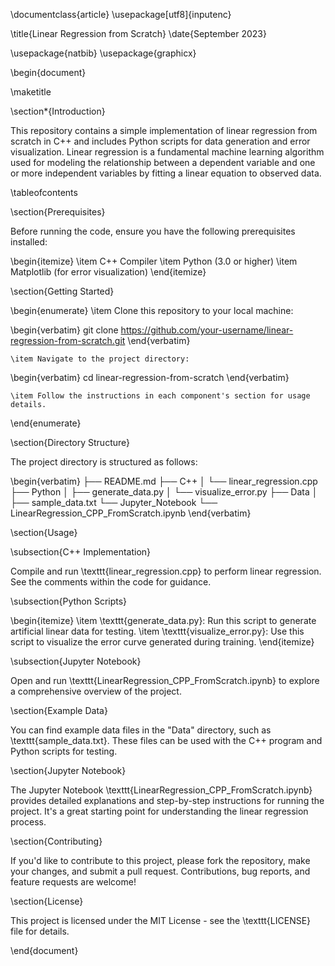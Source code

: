 \documentclass{article}
\usepackage[utf8]{inputenc}

\title{Linear Regression from Scratch}
\date{September 2023}

\usepackage{natbib}
\usepackage{graphicx}

\begin{document}

\maketitle

\section*{Introduction}

This repository contains a simple implementation of linear regression from scratch in C++ and includes Python scripts for data generation and error visualization. Linear regression is a fundamental machine learning algorithm used for modeling the relationship between a dependent variable and one or more independent variables by fitting a linear equation to observed data.

\tableofcontents

\section{Prerequisites}

Before running the code, ensure you have the following prerequisites installed:

\begin{itemize}
    \item C++ Compiler
    \item Python (3.0 or higher)
    \item Matplotlib (for error visualization)
\end{itemize}

\section{Getting Started}

\begin{enumerate}
    \item Clone this repository to your local machine:

\begin{verbatim}
git clone https://github.com/your-username/linear-regression-from-scratch.git
\end{verbatim}

    \item Navigate to the project directory:

\begin{verbatim}
cd linear-regression-from-scratch
\end{verbatim}

    \item Follow the instructions in each component's section for usage details.
\end{enumerate}

\section{Directory Structure}

The project directory is structured as follows:

\begin{verbatim}
├── README.md
├── C++
│   └── linear_regression.cpp
├── Python
│   ├── generate_data.py
│   └── visualize_error.py
├── Data
│   ├── sample_data.txt
└── Jupyter_Notebook
    └── LinearRegression_CPP_FromScratch.ipynb
\end{verbatim}

\section{Usage}

\subsection{C++ Implementation}

Compile and run \texttt{linear\_regression.cpp} to perform linear regression. See the comments within the code for guidance.

\subsection{Python Scripts}

\begin{itemize}
    \item \texttt{generate\_data.py}: Run this script to generate artificial linear data for testing.
    \item \texttt{visualize\_error.py}: Use this script to visualize the error curve generated during training.
\end{itemize}

\subsection{Jupyter Notebook}

Open and run \texttt{LinearRegression\_CPP\_FromScratch.ipynb} to explore a comprehensive overview of the project.

\section{Example Data}

You can find example data files in the "Data" directory, such as \texttt{sample\_data.txt}. These files can be used with the C++ program and Python scripts for testing.

\section{Jupyter Notebook}

The Jupyter Notebook \texttt{LinearRegression\_CPP\_FromScratch.ipynb} provides detailed explanations and step-by-step instructions for running the project. It's a great starting point for understanding the linear regression process.

\section{Contributing}

If you'd like to contribute to this project, please fork the repository, make your changes, and submit a pull request. Contributions, bug reports, and feature requests are welcome!

\section{License}

This project is licensed under the MIT License - see the \texttt{LICENSE} file for details.

\end{document}
